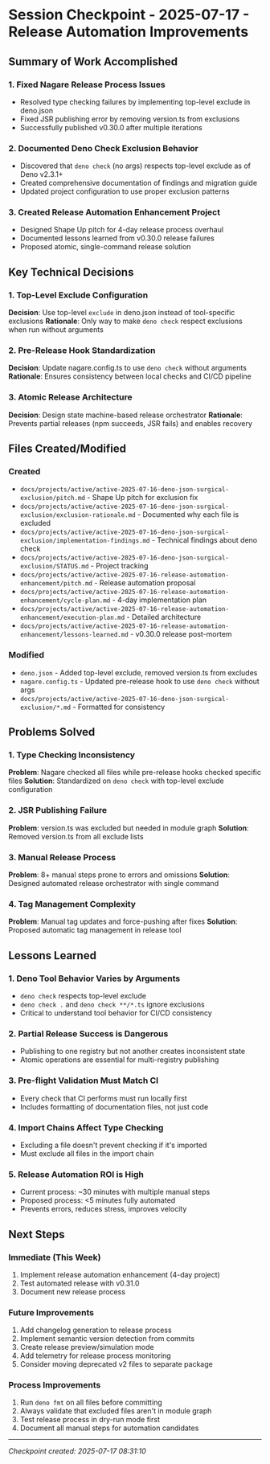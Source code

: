 # Session Checkpoint - 2025-07-17 - Release Automation Improvements

## Summary of Work Accomplished

### 1. Fixed Nagare Release Process Issues
- Resolved type checking failures by implementing top-level exclude in deno.json
- Fixed JSR publishing error by removing version.ts from exclusions
- Successfully published v0.30.0 after multiple iterations

### 2. Documented Deno Check Exclusion Behavior
- Discovered that `deno check` (no args) respects top-level exclude as of Deno v2.3.1+
- Created comprehensive documentation of findings and migration guide
- Updated project configuration to use proper exclusion patterns

### 3. Created Release Automation Enhancement Project
- Designed Shape Up pitch for 4-day release process overhaul
- Documented lessons learned from v0.30.0 release failures
- Proposed atomic, single-command release solution

## Key Technical Decisions

### 1. Top-Level Exclude Configuration
**Decision**: Use top-level `exclude` in deno.json instead of tool-specific exclusions
**Rationale**: Only way to make `deno check` respect exclusions when run without arguments

### 2. Pre-Release Hook Standardization
**Decision**: Update nagare.config.ts to use `deno check` without arguments
**Rationale**: Ensures consistency between local checks and CI/CD pipeline

### 3. Atomic Release Architecture
**Decision**: Design state machine-based release orchestrator
**Rationale**: Prevents partial releases (npm succeeds, JSR fails) and enables recovery

## Files Created/Modified

### Created
- `docs/projects/active/active-2025-07-16-deno-json-surgical-exclusion/pitch.md` - Shape Up pitch for exclusion fix
- `docs/projects/active/active-2025-07-16-deno-json-surgical-exclusion/exclusion-rationale.md` - Documented why each file is excluded
- `docs/projects/active/active-2025-07-16-deno-json-surgical-exclusion/implementation-findings.md` - Technical findings about deno check
- `docs/projects/active/active-2025-07-16-deno-json-surgical-exclusion/STATUS.md` - Project tracking
- `docs/projects/active/active-2025-07-16-release-automation-enhancement/pitch.md` - Release automation proposal
- `docs/projects/active/active-2025-07-16-release-automation-enhancement/cycle-plan.md` - 4-day implementation plan
- `docs/projects/active/active-2025-07-16-release-automation-enhancement/execution-plan.md` - Detailed architecture
- `docs/projects/active/active-2025-07-16-release-automation-enhancement/lessons-learned.md` - v0.30.0 release post-mortem

### Modified
- `deno.json` - Added top-level exclude, removed version.ts from excludes
- `nagare.config.ts` - Updated pre-release hook to use `deno check` without args
- `docs/projects/active/active-2025-07-16-deno-json-surgical-exclusion/*.md` - Formatted for consistency

## Problems Solved

### 1. Type Checking Inconsistency
**Problem**: Nagare checked all files while pre-release hooks checked specific files
**Solution**: Standardized on `deno check` with top-level exclude configuration

### 2. JSR Publishing Failure
**Problem**: version.ts was excluded but needed in module graph
**Solution**: Removed version.ts from all exclude lists

### 3. Manual Release Process
**Problem**: 8+ manual steps prone to errors and omissions
**Solution**: Designed automated release orchestrator with single command

### 4. Tag Management Complexity
**Problem**: Manual tag updates and force-pushing after fixes
**Solution**: Proposed automatic tag management in release tool

## Lessons Learned

### 1. Deno Tool Behavior Varies by Arguments
- `deno check` respects top-level exclude
- `deno check .` and `deno check **/*.ts` ignore exclusions
- Critical to understand tool behavior for CI/CD consistency

### 2. Partial Release Success is Dangerous
- Publishing to one registry but not another creates inconsistent state
- Atomic operations are essential for multi-registry publishing

### 3. Pre-flight Validation Must Match CI
- Every check that CI performs must run locally first
- Includes formatting of documentation files, not just code

### 4. Import Chains Affect Type Checking
- Excluding a file doesn't prevent checking if it's imported
- Must exclude all files in the import chain

### 5. Release Automation ROI is High
- Current process: ~30 minutes with multiple manual steps
- Proposed process: <5 minutes fully automated
- Prevents errors, reduces stress, improves velocity

## Next Steps

### Immediate (This Week)
1. Implement release automation enhancement (4-day project)
2. Test automated release with v0.31.0
3. Document new release process

### Future Improvements
1. Add changelog generation to release process
2. Implement semantic version detection from commits
3. Create release preview/simulation mode
4. Add telemetry for release process monitoring
5. Consider moving deprecated v2 files to separate package

### Process Improvements
1. Run `deno fmt` on all files before committing
2. Always validate that excluded files aren't in module graph
3. Test release process in dry-run mode first
4. Document all manual steps for automation candidates

---
*Checkpoint created: 2025-07-17 08:31:10*